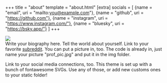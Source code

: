 +++
title = "about"
template = "about.html"
[extra]
socials = [
	{name = "email", uri = "mailto:you@example.com"},
	{name = "github", uri = "https://github.com"},
	{name = "instagram", uri = "https://www.instagram.com/"},
	{name = "bluesky", uri = "https://bsky.app/"}
]
+++

<img class="col one right" src="/img/prof_pic.jpg">

<br/>
Write your biography here. Tell the world about yourself. Link to your favorite <a href="http://reddit.com" target="blank">subreddit</a>. You can put a picture in, too. The code is already in, just name your picture "prof_pic.jpg" and put it in the img folder. 

Link to your social media connections, too. This theme is set up with a bunch of fontawesome SVGs. Use any of those, or add new customs ones to your static folder!


